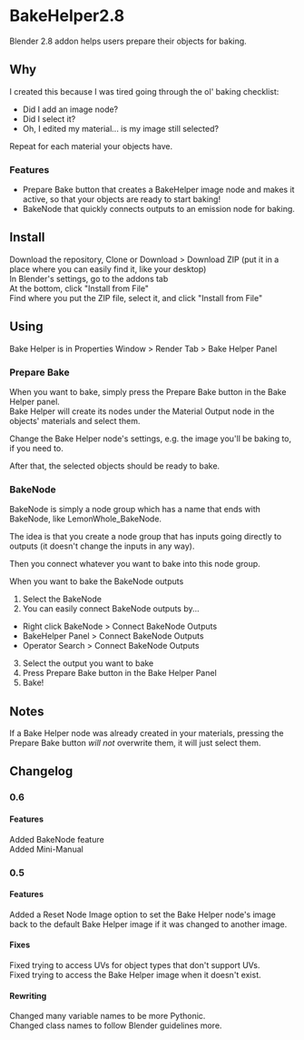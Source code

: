 # BakeHelper2.8
Blender 2.8 addon helps users prepare their objects for baking.

## Why  
I created this because I was tired going through the ol' baking checklist:  
- Did I add an image node?
- Did I select it?
- Oh, I edited my material... is my image still selected?  

Repeat for each material your objects have.  

### Features
* Prepare Bake button that creates a BakeHelper image node and makes it active, so that your objects are ready to start baking!  
* BakeNode that quickly connects outputs to an emission node for baking.

## Install  
Download the repository, Clone or Download > Download ZIP (put it in a place where you can easily find it, like your desktop)  
In Blender's settings, go to the addons tab  
At the bottom, click "Install from File"  
Find where you put the ZIP file, select it, and click "Install from File"  

## Using  
Bake Helper is in Properties Window > Render Tab > Bake Helper Panel  
### Prepare Bake
When you want to bake, simply press the Prepare Bake button in the Bake Helper panel.  
Bake Helper will create its nodes under the Material Output node in the objects' materials and select them.

Change the Bake Helper node's settings, e.g. the image you'll be baking to, if you need to.

After that, the selected objects should be ready to bake.
### BakeNode  

BakeNode is simply a node group which has a name that ends with BakeNode, like LemonWhole_BakeNode.  

The idea is that you create a node group that has inputs going directly to outputs (it doesn't change the inputs in any way).  

Then you connect whatever you want to bake into this node group.  

When you want to bake the BakeNode outputs  
1. Select the BakeNode
2. You can easily connect BakeNode outputs by...
  * Right click BakeNode > Connect BakeNode Outputs
  * BakeHelper Panel > Connect BakeNode Outputs
  * Operator Search > Connect BakeNode Outputs
3. Select the output you want to bake  
4. Press Prepare Bake button in the Bake Helper Panel  
5. Bake!  
## Notes  
If a Bake Helper node was already created in your materials, pressing the Prepare Bake button *will not* overwrite them, it will just select them.

## Changelog  
### 0.6  
#### Features  
Added BakeNode feature  
Added Mini-Manual
### 0.5  
#### Features  
Added a Reset Node Image option to set the Bake Helper node's image back to the default Bake Helper image if it was changed to another image.  
#### Fixes  
Fixed trying to access UVs for object types that don't support UVs.  
Fixed trying to access the Bake Helper image when it doesn't exist.  
#### Rewriting
Changed many variable names to be more Pythonic.  
Changed class names to follow Blender guidelines more.  
